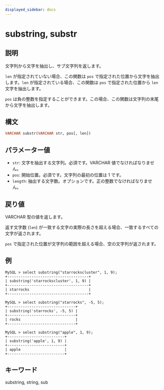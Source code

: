 ```yaml
---
displayed_sidebar: docs
---
```


# substring, substr

## 説明

文字列から文字を抽出し、サブ文字列を返します。

`len` が指定されていない場合、この関数は `pos` で指定された位置から文字を抽出します。`len` が指定されている場合、この関数は `pos` で指定された位置から `len` 文字を抽出します。

`pos` は負の整数を指定することができます。この場合、この関数は文字列の末尾から文字を抽出します。

## 構文

```Haskell
VARCHAR substr(VARCHAR str, pos[, len])
```

## パラメーター値

- `str`: 文字を抽出する文字列。必須です。VARCHAR 値でなければなりません。
- `pos`: 開始位置。必須です。文字列の最初の位置は 1 です。
- `length`: 抽出する文字数。オプションです。正の整数でなければなりません。

## 戻り値

VARCHAR 型の値を返します。

返す文字数 (`len`) が一致する文字の実際の長さを超える場合、一致するすべての文字が返されます。

`pos` で指定された位置が文字列の範囲を超える場合、空の文字列が返されます。

## 例

```Plain Text
MySQL > select substring("starrockscluster", 1, 9);
+-------------------------------------+
| substring('starrockscluster', 1, 9) |
+-------------------------------------+
| starrocks                           |
+-------------------------------------+

MySQL > select substring("starrocks", -5, 5);
+-------------------------------+
| substring('starrocks', -5, 5) |
+-------------------------------+
| rocks                         |
+-------------------------------+

MySQL > select substring("apple", 1, 9);
+--------------------------+
| substring('apple', 1, 9) |
+--------------------------+
| apple                    |
+--------------------------+
```

## キーワード

substring, string, sub